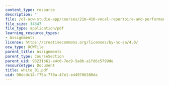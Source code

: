 ```yaml
---
content_type: resource
description: ''
file: /ol-ocw-studio-app/courses/21m-410-vocal-repertoire-and-performance-african-american-composers-spring-2005/90ecdc14f75a770a47e1e449786380da_white_01.pdf
file_size: 34347
file_type: application/pdf
learning_resource_types:
- Assignments
license: https://creativecommons.org/licenses/by-nc-sa/4.0/
ocw_type: OCWFile
parent_title: Assignments
parent_type: CourseSection
parent_uid: 93231b61-a4c0-7ec9-5a0b-a1fd6c5799de
resourcetype: Document
title: white_01.pdf
uid: 90ecdc14-f75a-770a-47e1-e449786380da
---
```

